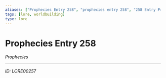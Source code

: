 ```yaml
---
aliases: ["Prophecies Entry 258", "prophecies entry 258", "258 Entry Prophecies"]
tags: [lore, worldbuilding]
type: lore
---
```


# Prophecies Entry 258

*Prophecies*

---
*ID: LORE00257*